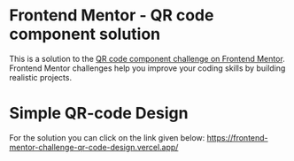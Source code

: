 # Frontend Mentor - QR code component solution

This is a solution to the [QR code component challenge on Frontend Mentor](https://www.frontendmentor.io/challenges/qr-code-component-iux_sIO_H). Frontend Mentor challenges help you improve your coding skills by building realistic projects.

# Simple QR-code Design
For the solution you can click on the link given below:
https://frontend-mentor-challenge-qr-code-design.vercel.app/
